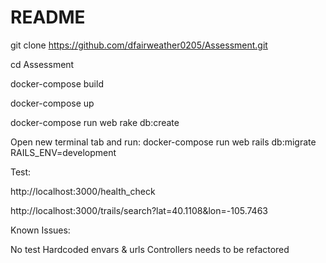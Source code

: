 # README

git clone https://github.com/dfairweather0205/Assessment.git

cd Assessment

docker-compose build

docker-compose up

docker-compose run web rake db:create

Open new terminal tab and run:
docker-compose run web rails db:migrate RAILS_ENV=development 


Test:

http://localhost:3000/health_check

http://localhost:3000/trails/search?lat=40.1108&lon=-105.7463


Known Issues: 

No test
Hardcoded envars & urls
Controllers needs to be refactored
